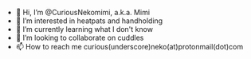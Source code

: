 - 👋 Hi, I’m @CuriousNekomimi, a.k.a. Mimi
- 👀 I’m interested in heatpats and handholding
- 🌱 I’m currently learning what I don't know
- 💞️ I’m looking to collaborate on cuddles
- 📫 How to reach me curious(underscore)neko(at)protonmail(dot)com

<!---
CuriousNekomimi/CuriousNekomimi is a ✨ special ✨ repository because its `README.md` (this file) appears on your GitHub profile.
You can click the Preview link to take a look at your changes.
--->
